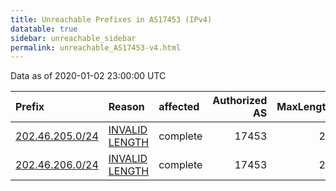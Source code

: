 ```yaml
---
title: Unreachable Prefixes in AS17453 (IPv4)
datatable: true
sidebar: unreachable_sidebar
permalink: unreachable_AS17453-v4.html
---
```


Data as of 2020-01-02 23:00:00 UTC


<div class="datatable-begin"></div>

| Prefix                                                   | Reason                                                                                                    | affected   |   Authorized AS |   MaxLength | Anchor                                       |   unreachable /24s |
|:---------------------------------------------------------|:----------------------------------------------------------------------------------------------------------|:-----------|----------------:|------------:|:---------------------------------------------|-------------------:|
| [202.46.205.0/24](https://stat.ripe.net/202.46.205.0/24) | [INVALID LENGTH](https://rpki-validator.ripe.net/announcement-preview?asn=AS17453&prefix=202.46.205.0/24) | complete   |           17453 |          22 | [APNIC](unreachable_APNIC_RPKI_Root-v4.html) |                  1 |
| [202.46.206.0/24](https://stat.ripe.net/202.46.206.0/24) | [INVALID LENGTH](https://rpki-validator.ripe.net/announcement-preview?asn=AS17453&prefix=202.46.206.0/24) | complete   |           17453 |          22 | [APNIC](unreachable_APNIC_RPKI_Root-v4.html) |                  1 |

<div class="datatable-end"></div>